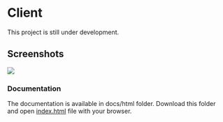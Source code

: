 # Client
This project is still under development.

## Screenshots
![](https://i.imgur.com/pBzjs9F.png)

### Documentation
The documentation is available in docs/html folder. Download this folder and open [index.html](docs/html/index.html) file with your browser. 

